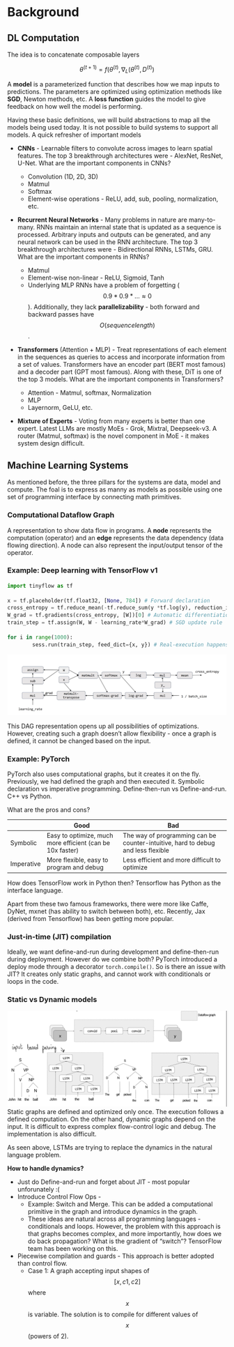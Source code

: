 # Background 
## DL Computation
The idea is to concatenate composable layers 

$$
    \theta^{(t + 1)} = f(\theta^{(t)}, \nabla_L(\theta^{(t)}, D^{(t)}) 
$$

A **model** is a parameterized function that describes how we map inputs to predictions. The parameters are optimized using optimization methods like **SGD**, Newton methods, etc. A **loss function** guides the model to give feedback on how well the model is performing.

Having these basic definitions, we will build abstractions to map all the models being used today. It is not possible to build systems to support all models. A quick refresher of important models

- **CNNs** - Learnable filters to convolute across images to learn spatial features. The top 3 breakthrough architectures were - AlexNet, ResNet, U-Net. What are the important components in CNNs?
    - Convolution (1D, 2D, 3D) 
    - Matmul 
    - Softmax
    - Element-wise operations - ReLU, add, sub, pooling, normalization, etc.

- **Recurrent Neural Networks** - Many problems in nature are many-to-many. RNNs maintain an internal state that is updated as a sequence is processed. Arbitrary inputs and outputs can be generated, and any neural network can be used in the RNN architecture. The top 3 breakthrough architectures were - Bidirectional RNNs, LSTMs, GRU. What are the important components in RNNs?
    - Matmul 
    - Element-wise non-linear - ReLU, Sigmoid, Tanh 
    - Underlying MLP
  RNNs have a problem of forgetting ($$0.9*0.9*… \approx 0$$). Additionally, they lack **parallelizability** - both forward and backward passes have $$O(sequence length)$$.
  
- **Transformers** (Attention + MLP) - Treat representations of each element in the sequences as queries to access and incorporate information from a set of values. Transformers have an encoder part (BERT most famous) and a decoder part (GPT most famous). Along with these, DiT is one of the top 3 models. What are the important components in Transformers?
    - Attention - Matmul, softmax, Normalization
    - MLP
    - Layernorm, GeLU, etc.

- **Mixture of Experts** - Voting from many experts is better than one expert. Latest LLMs are mostly MoEs - Grok, Mixtral, Deepseek-v3. A router (Matmul, softmax) is the novel component in MoE - it makes system design difficult.

## Machine Learning Systems
As mentioned before, the three pillars for the systems are data, model and compute. The foal is to express as manny as models as possible using one set of programming interface by connecting math primitives. 

### Computational Dataflow Graph
A representation to show data flow in programs. A **node** represents the computation (operator) and an **edge** represents the data dependency (data flowing direction). A node can also represent the input/output tensor of the operator.

### Example: Deep learning with TensorFlow v1
```python
import tinyflow as tf

x = tf.placeholder(tf.float32, [None, 784]) # Forward declaration 
cross_entropy = tf.reduce_mean(-tf.reduce_sum(y *tf.log(y), reduction_indices=[1])) # Loss function declaration 
W_grad = tf.gradients(cross_entropy, [W])[0] # Automatic differentiation
train_step = tf.assign(W, W - learning_rate*W_grad) # SGD update rule 

for i in range(1000):
        sess.run(train_step, feed_dict={x, y}) # Real-execution happens here
```

![](/assets/img/2025-01-06-data-systems-for-ml/17364786998993.jpg)

This DAG representation opens up all possibilities of optimizations. However, creating such a graph doesn’t allow flexibility - once a graph is defined, it cannot be changed based on the input. 

### Example: PyTorch 
PyTorch also uses computational graphs, but it creates it on the fly. Previously, we had defined the graph and then executed it. Symbolic declaration vs imperative programming. Define-then-run vs Define-and-run. C++ vs Python. 

What are the pros and cons?

|  | Good | Bad |
|---|---|---|
| Symbolic | Easy to optimize, much more efficient (can be 10x faster) | The way of programming can be counter-intuitive, hard to debug and less flexible |
| Imperative | More flexible, easy to program and debug | Less efficient and more difficult to optimize |

How does TensorFlow work in Python then? Tensorflow has Python as the interface language. 

Apart from these two famous frameworks, there were more like Caffe, DyNet, mxnet (has ability to switch between both), etc. Recently, Jax (derived from Tensorflow) has been getting more popular. 

### Just-in-time (JIT) compilation
Ideally, we want define-and-run during development and define-then-run during deployment. However do we combine both? PyTorch introduced a deploy mode through a decorator `torch.compile()`. So is there an issue with JIT? It creates only static graphs, and cannot work with conditionals or loops in the code. 

### Static vs Dynamic models
![](/assets/img/2025-01-06-data-systems-for-ml/17364797895738.jpg)
Static graphs are defined and optimized only once. The execution follows a defined computation. On the other hand, dynamic graphs depend on the input. It is difficult to express complex flow-control logic and debug. The implementation is also difficult. 

As seen above, LSTMs are trying to replace the dynamics in the natural language problem.

**How to handle dynamics?** 
- Just do Define-and-run and forget about JIT - most popular unforunately :(
- Introduce Control Flow Ops - 
    - Example: Switch and Merge. This can be added a computational primitive in the graph and introduce dynamics in the graph.
    - These ideas are natural across all programming languages - conditionals and loops. However, the problem with this approach is that graphs becomes complex, and more importantly, how does we do back propagation? What is the gradient of “switch”? TensorFlow team has been working on this. 
- Piecewise compilation and guards - This approach is better adopted than control flow. 
    - Case 1: A graph accepting input shapes of $$[x, c1, c2]$$ where $$x$$ is variable. The solution is to compile for different values of $$x$$ (powers of 2).
